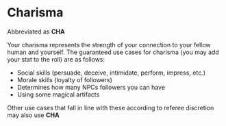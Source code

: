 # Charisma

Abbreviated as **CHA**

Your charisma represents the strength of your connection to your fellow human and yourself.
The guaranteed use cases for charisma (you may add your stat to the roll) are as follows:

- Social skills (persuade, deceive, intimidate, perform, impress, etc.)
- Morale skills (loyalty of followers)
- Determines how many NPCs followers you can have
- Using some magical artifacts

Other use cases that fall in line with these according to referee discretion may also use **CHA**
